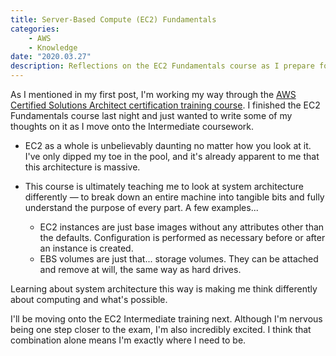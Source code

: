 ```yaml
---
title: Server-Based Compute (EC2) Fundamentals
categories:
    - AWS
    - Knowledge
date: "2020.03.27"
description: Reflections on the EC2 Fundamentals course as I prepare for the Intermediate coursework.
---
```


<!--markdownlint-disable-->

As I mentioned in my first post, I'm working my way through the [AWS Certified Solutions Architect certification training course](https://linuxacademy.com/course/aws-certified-solutions-architect-2019-associate-level/). I finished the EC2 Fundamentals course last night and just wanted to write some of my thoughts on it as I move onto the Intermediate coursework.

<!-- more -->

* EC2 as a whole is unbelievably daunting no matter how you look at it. I've only dipped my toe in the pool, and it's already apparent to me that this architecture is massive.

* This course is ultimately teaching me to look at system architecture differently — to break down an entire machine into tangible bits and fully understand the purpose of every part. A few examples...
  * EC2 instances are just base images without any attributes other than the defaults. Configuration is performed as necessary before or after an instance is created.
  * EBS volumes are just that... storage volumes. They can be attached and remove at will, the same way as hard drives.

Learning about system architecture this way is making me think differently about computing and what's possible.

I'll be moving onto the EC2 Intermediate training next. Although I'm nervous being one step closer to the exam, I'm also incredibly excited. I think that combination alone means I'm exactly where I need to be.
